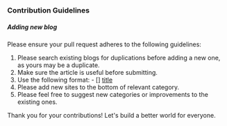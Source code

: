 ### Contribution Guidelines

##### Adding new blog

Please ensure your pull request adheres to the following guidelines:

1. Please search existing blogs for duplications before adding a new one, as yours may be a duplicate.
2. Make sure the article is useful before submitting.
3. Use the following format: - [] [title](link)
4. Please add new sites to the bottom of relevant category.
5. Please feel free to suggest new categories or improvements to the existing ones.


Thank you for your contributions! Let's build a better world for everyone.